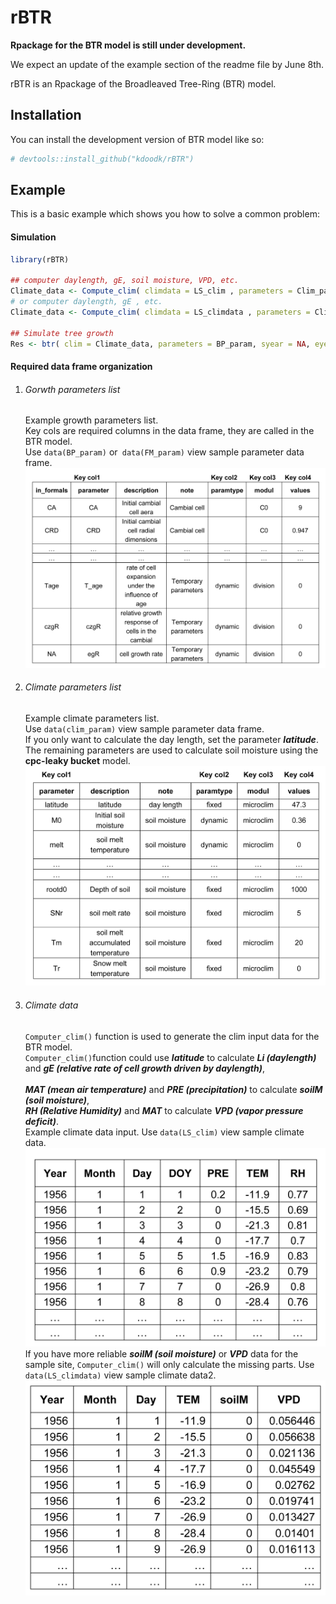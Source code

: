 <!-- README.md is generated from README.Rmd. Please edit that file -->

# rBTR

<!-- badges: start -->

<!-- badges: end -->

**Rpackage for the BTR model is still under development.**

We expect an update of the example section of the readme file by June 8th.



rBTR is an Rpackage of the Broadleaved Tree-Ring (BTR) model. 



## Installation

You can install the development version of BTR model like so:

```r
# devtools::install_github("kdoodk/rBTR")
```

## Example

This is a basic example which shows you how to solve a common problem:

#### Simulation

```r
library(rBTR)

## computer daylength, gE, soil moisture, VPD, etc.
Climate_data <- Compute_clim( climdata = LS_clim , parameters = Clim_param , syear = NA, eyear = NA )
# or computer daylength, gE , etc.
Climate_data <- Compute_clim( climdata = LS_climdata , parameters = Clim_param , syear = NA, eyear = NA )

## Simulate tree growth
Res <- btr( clim = Climate_data, parameters = BP_param, syear = NA, eyear = NA, intraannual = F)

```

#### Required data frame organization

1. ###### Gorwth parameters list
   
   Example growth parameters list.<br>
   Key cols are required columns in the data frame, they  are called in the BTR model.<br>
   Use `data(BP_param)` or` data(FM_param)` view sample parameter data frame.
   ![readme_df_Gparam.png](./man/Figs/readme_df_Gparam.png)

2. ###### Climate parameters list
   
   Example climate parameters list. <br>
   Use `data(clim_param)` view sample parameter data frame.<br>
   If you only want to calculate the day length, set the parameter ***latitude***. <br>
   The remaining parameters are used to calculate soil moisture using the **cpc-leaky bucket** model.
   ![readme_df_Cparam.png](./man/Figs/readme_df_Cparam.png)

3. ###### Climate data
   
   `Computer_clim()` function is used to generate the clim input data for the BTR model.<br>
   `Computer_clim()`function could use ***latitude*** to calculate ***Li (daylength)*** and ***gE (relative rate of cell growth driven by daylength)***,<br>  
   ***MAT (mean air temperature)*** and ***PRE (precipitation)*** to calculate ***soilM (soil moisture)***, <br>
   ***RH (Relative Humidity)*** and ***MAT*** to calculate ***VPD (vapor pressure deficit)***.<br>
   Example climate data input.
   Use `data(LS_clim)` view sample climate data.
   ![readme_df_clim1.png](./man/Figs/readme_df_clim1.png)
   If you have more reliable ***soilM (soil moisture)*** or ***VPD*** data for the sample site, `Computer_clim()` will only calculate the missing parts.
   Use `data(LS_climdata)` view sample climate data2.
   ![ readme_df_clim2.png ](man/Figs/readme_df_clim2.png)
